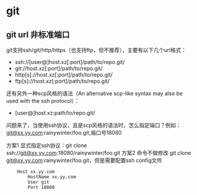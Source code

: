 # git




## git url 非标准端口
git支持ssh/git/http/https（也支持ftp，但不推荐），主要有以下几个url格式：
- ssh://[user@]host.xz[:port]/path/to/repo.git/
- git://host.xz[:port]/path/to/repo.git/
- http[s]://host.xz[:port]/path/to/repo.git/
- ftp[s]://host.xz[:port]/path/to/repo.git/

还有另外一种scp风格的语法（An alternative scp-like syntax may also be used with the ssh protocol）：
- [user@]host.xz:path/to/repo.git/

问题来了，当使用ssh协议，且是scp风格的语法时，怎么指定端口？例如：git@xx.yy.com:rainywinter/foo.git,端口号18080

方案1 显式指定ssh协议：git clone ssh://git@xx.yy.com:18080/rainywinter/foo.git
方案2 命令不做修改 git clone git@xx.yy.com:rainywinter/foo.git，但是需要配置ssh config文件

        Host xx.yy.com
	        HostName xx.yy.com
	        User git
	        Port 18080